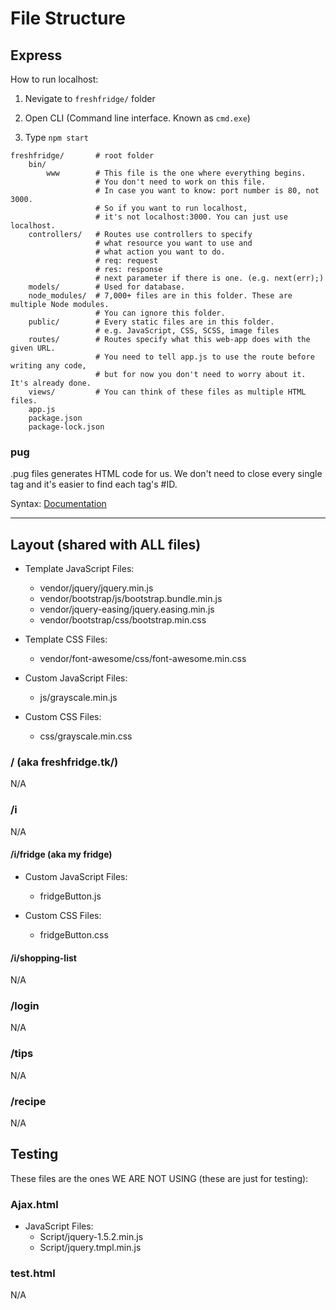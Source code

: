 # File Structure

## Express

How to run localhost: 

1. Nevigate to `freshfridge/` folder

2. Open CLI (Command line interface. Known as `cmd.exe`)

3. Type `npm start`

```
freshfridge/       # root folder
    bin/           
        www        # This file is the one where everything begins.
                   # You don't need to work on this file.
                   # In case you want to know: port number is 80, not 3000. 
                   # So if you want to run localhost, 
                   # it's not localhost:3000. You can just use localhost.
    controllers/   # Routes use controllers to specify 
                   # what resource you want to use and
                   # what action you want to do.
                   # req: request
                   # res: response
                   # next parameter if there is one. (e.g. next(err);)
    models/        # Used for database. 
    node_modules/  # 7,000+ files are in this folder. These are multiple Node modules.
                   # You can ignore this folder.
    public/        # Every static files are in this folder.
                   # e.g. JavaScript, CSS, SCSS, image files
    routes/        # Routes specify what this web-app does with the given URL.
                   # You need to tell app.js to use the route before writing any code,
                   # but for now you don't need to worry about it. It's already done.
    views/         # You can think of these files as multiple HTML files.
    app.js
    package.json
    package-lock.json
```

### pug

.pug files generates HTML code for us. We don't need to close every single tag and it's easier to find each tag's #ID.

Syntax: [Documentation](https://pugjs.org/language/attributes.html)

---

## Layout (shared with ALL files)

- Template JavaScript Files:
  - vendor/jquery/jquery.min.js
  - vendor/bootstrap/js/bootstrap.bundle.min.js
  - vendor/jquery-easing/jquery.easing.min.js
  - vendor/bootstrap/css/bootstrap.min.css

- Template CSS Files:
  - vendor/font-awesome/css/font-awesome.min.css
  
- Custom JavaScript Files:
  - js/grayscale.min.js

- Custom CSS Files:
  - css/grayscale.min.css

### / (aka freshfridge.tk/)

N/A

### /i

N/A

#### /i/fridge (aka my fridge)
- Custom JavaScript Files:
  - fridgeButton.js

- Custom CSS Files:
  - fridgeButton.css

#### /i/shopping-list

N/A

### /login

N/A

### /tips

N/A

### /recipe

N/A


## Testing

These files are the ones WE ARE NOT USING (these are just for testing):

### Ajax.html

- JavaScript Files:
  - Script/jquery-1.5.2.min.js
  - Script/jquery.tmpl.min.js

### test.html

N/A